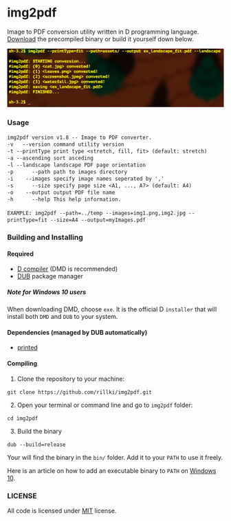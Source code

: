# img2pdf
Image to PDF conversion utility written in D programming language. [Download](https://github.com/rillki/img2pdf/releases) the precompiled binary or build it yourself down below.

<img src="assets/screenshot.png">

### Usage
```
img2pdf version v1.8 -- Image to PDF converter.
-v   --version command utility version
-t --printType print type <stretch, fill, fit> (default: stretch)
-a --ascending sort asceding
-l --landscape landscape PDF page orientation
-p      --path path to images directory
-i    --images specify image names seperated by ','
-s      --size specify page size <A1, ..., A7> (default: A4)
-o    --output output PDF file name
-h      --help This help information.

EXAMPLE: img2pdf --path=../temp --images=img1.png,img2.jpg --printType=fit --size=A4 --output=myImages.pdf
```

### Building and Installing
#### Required
* [D compiler](https://dlang.org/download) (DMD is recommended)
* [DUB](https://dub.pm) package manager

##### Note for Windows 10 users
When downloading DMD, choose `exe`. It is the official D `installer` that will install both `DMD` and `DUB` to your system.

#### Dependencies (managed by DUB automatically)
* [printed](https://github.com/AuburnSounds/printed)

#### Compiling
1. Clone the repository to your machine:
```
git clone https://github.com/rillki/img2pdf.git
```
2. Open your terminal or command line and go to `img2pdf` folder:
```
cd img2pdf
```
3. Build the binary
```
dub --build=release
```

Your will find the binary in the `bin/` folder. Add it to your `PATH` to use it freely.

Here is an article on how to add an executable binary to `PATH` on [Windows 10](https://medium.com/@kevinmarkvi/how-to-add-executables-to-your-path-in-windows-5ffa4ce61a53).

### LICENSE
All code is licensed under [MIT](https://github.com/rillki/img2pdf/blob/main/LICENSE) license.
